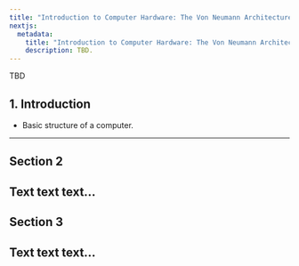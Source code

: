 ```yaml
---
title: "Introduction to Computer Hardware: The Von Neumann Architecture"
nextjs:
  metadata:
    title: "Introduction to Computer Hardware: The Von Neumann Architecture"
    description: TBD.
---
```


TBD

## 1. Introduction
* Basic structure of a computer.
---

## Section 2
Text text text...
---

## Section 3
Text text text...
---

